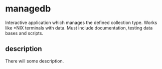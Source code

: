 # managedb
Interactive application which manages the defined collection type. Works like *NIX terminals with data. Must include documentation, testing data bases and scripts.

## description
There will some description.
